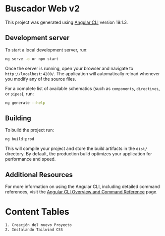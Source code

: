 # Buscador Web v2

This project was generated using [Angular CLI](https://github.com/angular/angular-cli) version 19.1.3.

## Development server

To start a local development server, run:

```bash
ng serve -o or npm start
```

Once the server is running, open your browser and navigate to `http://localhost:4200/`. The application will automatically reload whenever you modify any of the source files.


For a complete list of available schematics (such as `components`, `directives`, or `pipes`), run:

```bash
ng generate --help
```

## Building

To build the project run:

```bash
ng build:prod
```

This will compile your project and store the build artifacts in the `dist/` directory. By default, the production build optimizes your application for performance and speed.

## Additional Resources

For more information on using the Angular CLI, including detailed command references, visit the [Angular CLI Overview and Command Reference](https://angular.dev/tools/cli) page.


# Content Tables

```bash
1. Creación del nuevo Proyecto
2. Instalando Tailwind CSS
```

